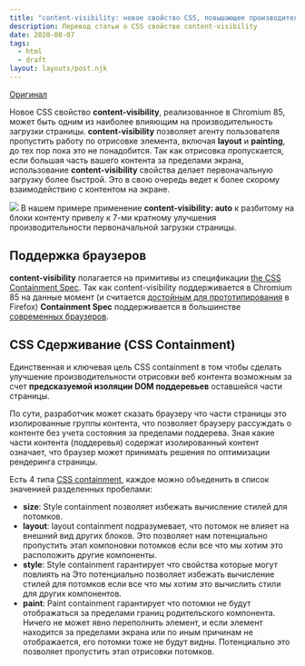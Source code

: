 ```yaml
---
title: "content-visibility: новое свойство CSS, повышающее производительность рендеринга." 
description: Перевод статьи о CSS свойстве content-visibility
date: 2020-08-07
tags:
  - html
  - draft
layout: layouts/post.njk
---
```


[Оригинал](https://web.dev/content-visibility)

Новое CSS свойство **content-visibility**, реализованное в Chromium 85, может быть одним из наиболее влияющим на производительность загрузки страницы. **content-visibility** позволяет агенту пользователя пропустить работу по отрисовке элемента, включая **layout** и **painting**, до тех пор пока это не понадобится. Так как отрисовка пропускается, если большая часть вашего контента за пределами экрана, использование **content-visibility** свойства делает первоначальную загрузку более быстрой. Это в свою очередь ведет к более скорому взаимодействию с контентом на экране.

![](https://webdev.imgix.net/content-visibility/demo.jpg)
В нашем примере применение **content-visibility: auto** к разбитому на блоки контенту привелу к 7-ми кратному улучшения производительности первоначальной загрузки страницы.

## Поддержка браузеров
**content-visibility** полагается на примитивы из спецификации [the CSS Containment Spec](https://drafts.csswg.org/css-contain/). Так как content-visibility поддерживается в Chromium 85 на данные момент (и считается [достойным для прототипирования](https://github.com/mozilla/standards-positions/issues/135) в Firefox) **Containment Spec** поддерживается в большинстве [современных браузеров](https://caniuse.com/#feat=css-containment).

## CSS Сдерживание (CSS Containment)

Единственная и ключевая цель CSS containment в том чтобы сделать улучшение производительности отрисовки веб контента возможным за счет **предсказуемой изоляции DOM поддеревьев** оставшейся части страницы.

По сути, разработчик может сказать браузеру что части страницы это изолированные группы контента, что позволяет браузеру рассуждать о контенте без учета состояния за пределами поддерева. Зная какие части контента (поддеревья) содержат изолированный контент означает, что браузер может принимать решения по оптимизации рендеринга страницы.

Есть 4 типа [CSS containment](https://developers.google.com/web/updates/2016/06/css-containment), каждое можно объеденить в список значенией разделенных пробелами:
 - **size**: Style containment  позволяет избежать вычисление стилей для потомков.
 - **layout**: layout containment подразумевает, что потомок не влияет на внешний вид других блоков. Это позволяет нам потенциально пропустить этап компоновки потомков если все что мы хотим это расположить другие компоненты.
 - **style**: Style containment гарантирует что свойства которые могут повлиять на 
Это потенциально позволяет избежать вычисление стилей для потомков если все что мы хотим это вычислить стили для других компонентов.
 - **paint**: Paint containment гарантирует что потомки не будут отображаться за пределами границ родительского компонента. Ничего не может явно переполнить элемент, и если элемент находится за пределами экрана или по иным причинам не отображается, его потомки тоже не будут видны. Потенциально это позволяет пропустить этап отрисовки потомков.
